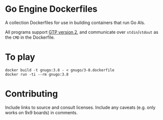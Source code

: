 # Go Engine Dockerfiles

A collection Dockerfiles for use in building containers that run Go AIs.

All programs support [GTP version 2][1], and communicate over `stdin`/`stdout`
as the `CMD` in the Dockerfile.

[1]: http://www.lysator.liu.se/~gunnar/gtp/

# To play

```
docker build -t gnugo:3.8 - < gnugo/3-8.dockerfile
docker run -ti --rm gnugo:3.8
```

# Contributing

Include links to source and consult licenses. Include any caveats (e.g. only
works on 9x9 boards) in comments.
